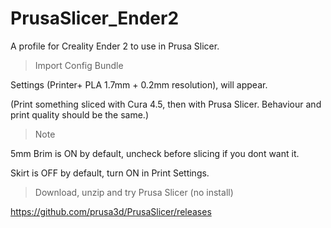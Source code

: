 # PrusaSlicer_Ender2

A profile for Creality Ender 2 to use in Prusa Slicer.

> Import Config Bundle

Settings (Printer+  PLA 1.7mm + 0.2mm resolution), will appear.

(Print something sliced with Cura 4.5, then with Prusa Slicer. Behaviour and print quality should be the same.)


> Note 

5mm Brim is ON by default, uncheck before slicing if you dont want it.

Skirt is OFF by default, turn ON in Print Settings.


> Download, unzip and try Prusa Slicer (no install) 

https://github.com/prusa3d/PrusaSlicer/releases
